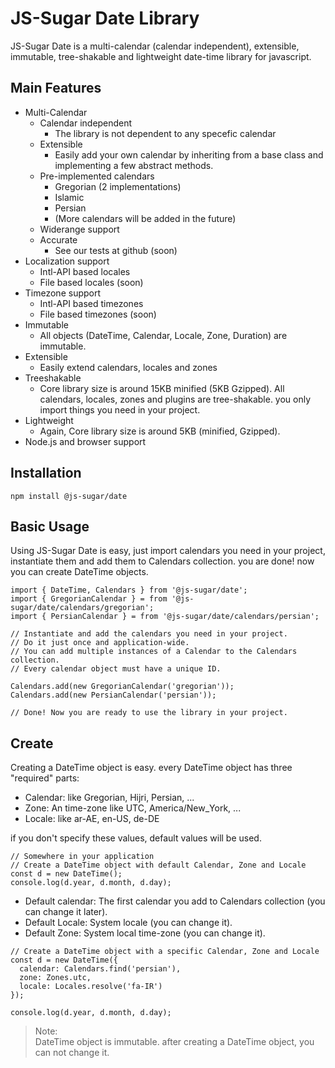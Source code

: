 # JS-Sugar Date Library

JS-Sugar Date is a multi-calendar (calendar independent), extensible, immutable, tree-shakable and lightweight date-time library for javascript.

## Main Features

- Multi-Calendar
  - Calendar independent
    - The library is not dependent to any specefic calendar
  - Extensible
    - Easily add your own calendar by inheriting from a base class and implementing a few abstract methods.
  - Pre-implemented calendars
    - Gregorian (2 implementations)
    - Islamic
    - Persian
    - (More calendars will be added in the future)
  - Widerange support
  - Accurate
    - See our tests at github (soon)
- Localization support 
  - Intl-API based locales
  - File based locales (soon)
- Timezone support
  - Intl-API based timezones
  - File based timezones (soon)
- Immutable
  - All objects (DateTime, Calendar, Locale, Zone, Duration) are immutable.
- Extensible
  - Easily extend calendars, locales and zones
- Treeshakable
  - Core library size is around 15KB minified (5KB Gzipped). All calendars, locales, zones and plugins are tree-shakable. you only import things you need in your project.
- Lightweight
  - Again, Core library size is around 5KB (minified, Gzipped).
- Node.js and browser support

## Installation
```node
npm install @js-sugar/date
```

## Basic Usage
Using JS-Sugar Date is easy, just import calendars you need in your project, instantiate them and add them to Calendars collection. you are done! now you can create DateTime objects.

```
import { DateTime, Calendars } from '@js-sugar/date';
import { GregorianCalendar } = from '@js-sugar/date/calendars/gregorian';
import { PersianCalendar } = from '@js-sugar/date/calendars/persian';

// Instantiate and add the calendars you need in your project.
// Do it just once and application-wide.
// You can add multiple instances of a Calendar to the Calendars collection.
// Every calendar object must have a unique ID.

Calendars.add(new GregorianCalendar('gregorian')); 
Calendars.add(new PersianCalendar('persian'));

// Done! Now you are ready to use the library in your project.
```

## Create
Creating a DateTime object is easy. every DateTime object has three "required" parts:

- Calendar: like Gregorian, Hijri, Persian, ...
- Zone: An time-zone like UTC, America/New_York, ...
- Locale: like ar-AE, en-US, de-DE

if you don't specify these values, default values will be used.


```
// Somewhere in your application
// Create a DateTime object with default Calendar, Zone and Locale
const d = new DateTime(); 
console.log(d.year, d.month, d.day);
```

- Default calendar: The first calendar you add to Calendars collection (you can change it later).
- Default Locale: System locale (you can change it).
- Default Zone: System local time-zone (you can change it).

```
// Create a DateTime object with a specific Calendar, Zone and Locale
const d = new DateTime({
  calendar: Calendars.find('persian'),
  zone: Zones.utc,
  locale: Locales.resolve('fa-IR')
}); 

console.log(d.year, d.month, d.day);
```

> Note:  
DateTime object is immutable. after creating a DateTime object, you can not change it.

